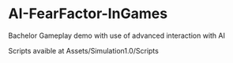 # AI-FearFactor-InGames
Bachelor Gameplay demo with use of advanced interaction with AI

Scripts avaible at Assets/Simulation1.0/Scripts
